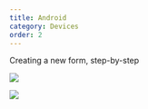 ```yaml
---
title: Android
category: Devices
order: 2
---
```


Creating a new form, step-by-step

![](/images/newform-1.png)

![](/images/newform-2.png)
